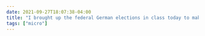 ```yaml
---
date: 2021-09-27T18:07:38-04:00
title: "I brought up the federal German elections in class today to make a point about WordPress; I’d say it made sense in context, but I can’t promise that was true for the students!"
tags: ["micro"]
---
```

